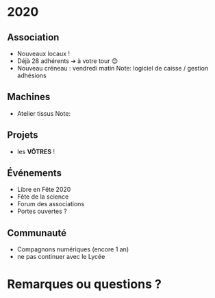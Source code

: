 # 2020


## Association
* Nouveaux locaux !
* Déjà 28 adhérents ➔ à votre tour 😊
* Nouveau créneau : vendredi matin
Note: logiciel de caisse / gestion adhésions


## Machines
* Atelier tissus
Note:


## Projets
* les **VÔTRES** !


## Événements
* Libre en Fête 2020
* Fête de la science
* Forum des associations
* Portes ouvertes ?


## Communauté
* Compagnons numériques (encore 1 an)
* ne pas continuer avec le Lycée


# Remarques ou questions ?
